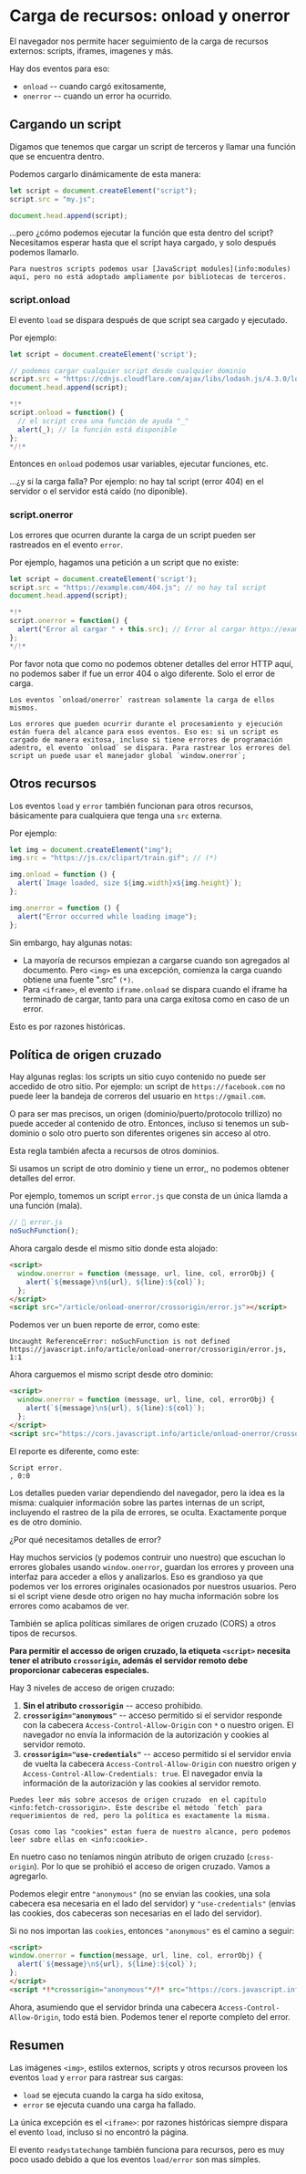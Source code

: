 # Carga de recursos: onload y onerror

El navegador nos permite hacer seguimiento de la carga de recursos externos: scripts, iframes, imagenes y más.

Hay dos eventos para eso:

- `onload` -- cuando cargó exitosamente,
- `onerror` -- cuando un error ha ocurrido.

## Cargando un script

Digamos que tenemos que cargar un script de terceros y llamar una función que se encuentra dentro.

Podemos cargarlo dinámicamente de esta manera:

```js
let script = document.createElement("script");
script.src = "my.js";

document.head.append(script);
```

...pero ¿cómo podemos ejecutar la función que esta dentro del script? Necesitamos esperar hasta que el script haya cargado, y solo después podemos llamarlo.

```smart
Para nuestros scripts podemos usar [JavaScript modules](info:modules) aquí, pero no está adoptado ampliamente por bibliotecas de terceros.
```

### script.onload

El evento `load` se dispara después de que script sea cargado y ejecutado.

Por ejemplo:

```js run untrusted
let script = document.createElement('script');

// podemos cargar cualquier script desde cualquier dominio
script.src = "https://cdnjs.cloudflare.com/ajax/libs/lodash.js/4.3.0/lodash.js"
document.head.append(script);

*!*
script.onload = function() {
  // el script crea una función de ayuda "_"
  alert(_); // la función está disponible
};
*/!*
```

Entonces en `onload` podemos usar variables, ejecutar funciones, etc.

...¿y si la carga falla? Por ejemplo: no hay tal script (error 404) en el servidor o el servidor está caído (no diponible).

### script.onerror

Los errores que ocurren durante la carga de un script pueden ser rastreados en el evento `error`.

Por ejemplo, hagamos una petición a un script que no existe:

```js run
let script = document.createElement('script');
script.src = "https://example.com/404.js"; // no hay tal script
document.head.append(script);

*!*
script.onerror = function() {
  alert("Error al cargar " + this.src); // Error al cargar https://example.com/404.js
};
*/!*
```

Por favor nota que como no podemos obtener detalles del error HTTP aquí, no podemos saber if fue un error 404 o algo diferente. Solo el error de carga.

```warn
Los eventos `onload/onerror` rastrean solamente la carga de ellos mismos.

Los errores que pueden ocurrir durante el procesamiento y ejecución están fuera del alcance para esos eventos. Eso es: si un script es cargado de manera exitosa, incluso si tiene errores de programación adentro, el evento `onload` se dispara. Para rastrear los errores del script un puede usar el manejador global `window.onerror`;
```

## Otros recursos

Los eventos `load` y `error` también funcionan para otros recursos, básicamente para cualquiera que tenga una `src` externa.

Por ejemplo:

```js run
let img = document.createElement("img");
img.src = "https://js.cx/clipart/train.gif"; // (*)

img.onload = function () {
  alert(`Image loaded, size ${img.width}x${img.height}`);
};

img.onerror = function () {
  alert("Error occurred while loading image");
};
```

Sin embargo, hay algunas notas:

- La mayoría de recursos empiezan a cargarse cuando son agregados al documento. Pero `<img>` es una excepción, comienza la carga cuando obtiene una fuente ".src" `(*)`.
- Para `<iframe>`, el evento `iframe.onload` se dispara cuando el iframe ha terminado de cargar, tanto para una carga exitosa como en caso de un error.

Esto es por razones históricas.

## Política de origen cruzado

Hay algunas reglas: los scripts un sitio cuyo contenido no puede ser accedido de otro sitio. Por ejemplo: un script de `https://facebook.com` no puede leer la bandeja de correros del usuario en `https://gmail.com`.

O para ser mas precisos, un origen (dominio/puerto/protocolo trillizo) no puede acceder al contenido de otro. Entonces, incluso si tenemos un sub-dominio o solo otro puerto son diferentes origenes sin acceso al otro.

Esta regla también afecta a recursos de otros dominios.

Si usamos un script de otro dominio y tiene un error,, no podemos obtener detalles del error.

Por ejemplo, tomemos un script `error.js` que consta de un única llamda a una función (mala).
```js
// 📁 error.js
noSuchFunction();
```

Ahora cargalo desde el mismo sitio donde esta alojado:

```html run height=0
<script>
  window.onerror = function (message, url, line, col, errorObj) {
    alert(`${message}\n${url}, ${line}:${col}`);
  };
</script>
<script src="/article/onload-onerror/crossorigin/error.js"></script>
```

Podemos ver un buen reporte de error, como este:

```
Uncaught ReferenceError: noSuchFunction is not defined
https://javascript.info/article/onload-onerror/crossorigin/error.js, 1:1
```

Ahora carguemos el mismo script desde otro dominio:

```html run height=0
<script>
  window.onerror = function (message, url, line, col, errorObj) {
    alert(`${message}\n${url}, ${line}:${col}`);
  };
</script>
<script src="https://cors.javascript.info/article/onload-onerror/crossorigin/error.js"></script>
```

El reporte es diferente, como este:

```
Script error.
, 0:0
```

Los detalles pueden variar dependiendo del navegador, pero la idea es la misma: cualquier información sobre las partes internas de un script, incluyendo el rastreo de la pila de errores, se oculta. Exactamente porque es de otro dominio.

¿Por qué necesitamos detalles de error?

Hay muchos servicios (y podemos contruir uno nuestro) que escuchan lo errores globales usando `window.onerror`, guardan los errores y proveen una interfaz para acceder a ellos y analizarlos. Eso es grandioso ya que podemos ver los errores originales ocasionados por nuestros usuarios. Pero si el script viene desde otro origen no hay mucha información sobre los errores como acabamos de ver.

También se aplica políticas similares de origen cruzado (CORS) a otros tipos de recursos.

**Para permitir el accesso de origen cruzado, la etiqueta `<script>` necesita tener el atributo `crossorigin`, además el servidor remoto debe proporcionar cabeceras especiales.**

Hay 3 niveles de acceso de origen cruzado:

1. **Sin el atributo `crossorigin`** -- acceso prohibido.
2. **`crossorigin="anonymous"`** -- acceso permitido si el servidor responde con la cabecera `Access-Control-Allow-Origin` con `*` o nuestro origen. El navegador no envía la información de la autorización y cookies al servidor remoto.
3. **`crossorigin="use-credentials"`** -- acceso permitido si el servidor envia de vuelta la cabecera `Access-Control-Allow-Origin` con nuestro origen y `Access-Control-Allow-Credentials: true`. El navegador envía la información de la autorización y las cookies al servidor remoto.

```smart
Puedes leer más sobre accesos de origen cruzado  en el capítulo <info:fetch-crossorigin>. Este describe el método `fetch` para requerimientos de red, pero la política es exactamente la misma.

Cosas como las "cookies" estan fuera de nuestro alcance, pero podemos leer sobre ellas en <info:cookie>.
```

En nuetro caso no teníamos ningún atributo de origen cruzado (`cross-origin`). Por lo que se prohibió el acceso de origen cruzado. Vamos a agregarlo.

Podemos elegir entre `"anonymous"` (no se envian las cookies, una sola cabecera esa necesaria en el lado del servidor) y `"use-credentials"` (envias las cookies, dos cabeceras son necesarias en el lado del servidor).

Si no nos importan las `cookies`, entonces `"anonymous"` es el camino a seguir:

```html run height=0
<script>
window.onerror = function(message, url, line, col, errorObj) {
  alert(`${message}\n${url}, ${line}:${col}`);
};
</script>
<script *!*crossorigin="anonymous"*/!* src="https://cors.javascript.info/article/onload-onerror/crossorigin/error.js"></script>
```

Ahora, asumiendo que el servidor brinda una cabecera `Access-Control-Allow-Origin`, todo está bien. Podemos tener el reporte completo del error.

## Resumen

Las imágenes `<img>`, estilos externos, scripts y otros recursos proveen los eventos `load` y `error` para rastrear sus cargas:

- `load` se ejecuta cuando la carga ha sido exitosa,
- `error` se ejecuta cuando una carga ha fallado.

La única excepción es el `<iframe>`: por razones históricas siempre dispara el evento `load`, incluso si no encontró la página.

El evento `readystatechange` también funciona para recursos, pero es muy poco usado debido a que los eventos `load/error` son mas simples.
